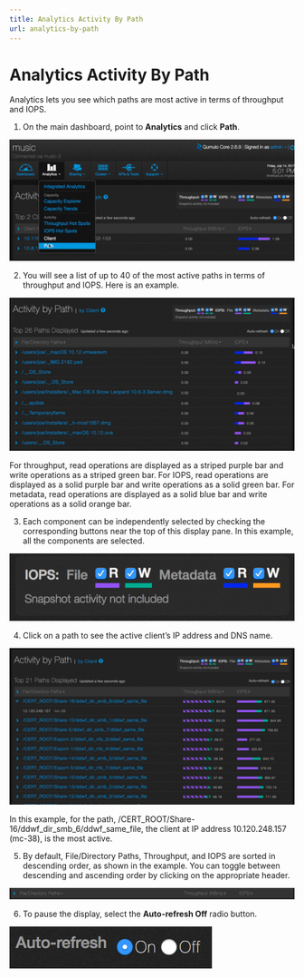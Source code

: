 ```yaml
---
title: Analytics Activity By Path
url: analytics-by-path
---
```

# Analytics Activity By Path

Analytics lets you see which paths are most active in terms of throughput and IOPS.

1. On the main dashboard, point to **Analytics** and click **Path**.

![Activity by Path Select](images/a-bypath-select.png)

2. You will see a list of up to 40 of the most active paths in terms of throughput and IOPS. Here is an example.

![Activity by Path](images/a-bypath-main.png)

For throughput, read operations are displayed as a striped purple bar and write operations as a striped green bar. For IOPS, read operations are displayed as a solid purple bar and write operations as a solid green bar. For metadata, read operations are displayed as a solid blue bar and write operations as a solid orange bar.  

3. Each component can be independently selected by checking the corresponding buttons near the top of this display pane. In this example, all the components are selected.

![Activity by Path Throughput, IOPS, and Metadata Filter](images/a-iopshs-checkboxes.png) 

4. Click on a path to see the active client’s IP address and DNS name.

![Activity by Path Active Client](images/a-abypath-client-detail.png)

In this example, for the path, /CERT_ROOT/Share-16/ddwf_dir_smb_6/ddwf_same_file, the client at IP address 10.120.248.157 (mc-38), is the most active.

5. By default, File/Directory Paths, Throughput, and IOPS are sorted in descending order, as shown in the example. You can toggle between descending and ascending order by clicking on the appropriate header. 

![Activity by Path Sort](images/a-bypath-sort.png)

6. To pause the display, select the  **Auto-refresh Off** radio button.

![Activity by Path Auto-refresh](images/a-abypath-auto-refresh.png)
 


  



